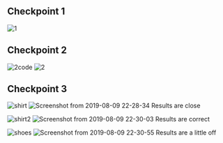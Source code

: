 ## Checkpoint 1
![1](https://user-images.githubusercontent.com/47041789/62816473-2f4ff080-baf6-11e9-9e5a-eb5c104ae74c.png)

## Checkpoint 2
![2code](https://user-images.githubusercontent.com/47041789/62816477-3e36a300-baf6-11e9-9c4a-f4cdeb292ede.png)
![2](https://user-images.githubusercontent.com/47041789/62816475-3c6cdf80-baf6-11e9-8d60-bc9ae806c598.png)

## Checkpoint 3
![shirt](https://user-images.githubusercontent.com/47041789/62816485-74742280-baf6-11e9-93dc-7dee20b1ddc6.jpg)
![Screenshot from 2019-08-09 22-28-34](https://user-images.githubusercontent.com/47041789/62816496-8950b600-baf6-11e9-98a8-d55c8e498d31.png)
Results are close

![shirt2](https://user-images.githubusercontent.com/47041789/62816486-75a54f80-baf6-11e9-836b-193f52b69357.jpg)
![Screenshot from 2019-08-09 22-30-03](https://user-images.githubusercontent.com/47041789/62816498-95d50e80-baf6-11e9-82eb-3da81f3dcd3c.png)
Results are correct

![shoes](https://user-images.githubusercontent.com/47041789/62816487-76d67c80-baf6-11e9-942e-30efc92675c2.jpg)
![Screenshot from 2019-08-09 22-30-55](https://user-images.githubusercontent.com/47041789/62816504-a1c0d080-baf6-11e9-95ca-232455431977.png)
Results are a little off
